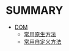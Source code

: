 # SUMMARY
* [DOM](./1-dom/1-dom.md)
  * [常用原生方法](./1-dom/frequent-used-native-methods.md)
  * [常用自定义方法](./1-dom/frequent-used-custom-methods.md)